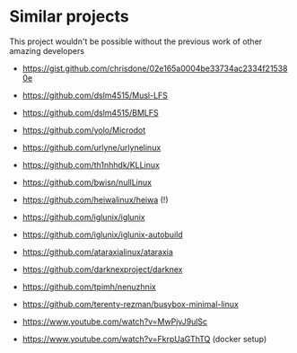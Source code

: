 # Similar projects

This project wouldn't be possible without the previous work of other amazing developers

- https://gist.github.com/chrisdone/02e165a0004be33734ac2334f215380e
- https://github.com/dslm4515/Musl-LFS
- https://github.com/dslm4515/BMLFS
- https://github.com/yolo/Microdot
- https://github.com/urlyne/urlynelinux
- https://github.com/th1nhhdk/KLLinux
- https://github.com/bwisn/nullLinux
- https://github.com/heiwalinux/heiwa (!)
- https://github.com/iglunix/iglunix
- https://github.com/iglunix/iglunix-autobuild
- https://github.com/ataraxialinux/ataraxia
- https://github.com/darknexproject/darknex
- https://github.com/tpimh/nenuzhnix
- https://github.com/terenty-rezman/busybox-minimal-linux


- https://www.youtube.com/watch?v=MwPjvJ9ulSc
- https://www.youtube.com/watch?v=FkrpUaGThTQ (docker setup)
